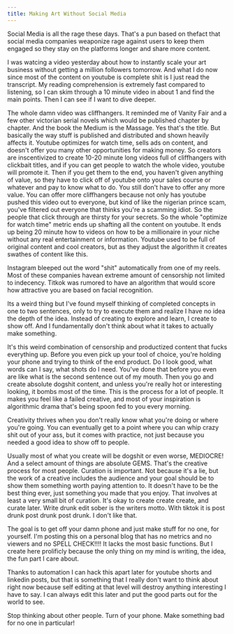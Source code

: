 ```yaml
---
title: Making Art Without Social Media
---
```

Social Media is all the rage these days. That's a pun based on thefact that social media companies weaponize rage against users to keep them engaged so they stay on the platforms longer and share more content.

I was watcing a video yesterday about how to instantly scale your art business without getting a million followers tomorrow. And what I do now since most of the content on youtube is complete shit is I just read the transcript. My reading comprehension is extremely fast compared to listening, so I can skim through a 10 minute video in about 1 and find the main points. Then I can see if I want to dive deeper.

The whole damn video was cliffhangers. It reminded me of Vanity Fair and a few other victorian serial novels which would be published chapter by chapter. And the book the Medium is the Massage. Yes that's the title. But basically the way stuff is published and distributed and shown heavily affects it. Youtube optimizes for watch time, sells ads on content, and doesn't offer you many other opportunities for making money. So creators are inscentivized to create 10-20 minute long videos full of cliffhangers with clickbait titles, and if you can get people to watch the whole video, youtube will promote it. Then if you get them to the end, you haven't given anything of value, so they have to click off of youtube onto your sales course or whatever and pay to know what to do. You still don't have to offer any more value. You can offer more cliffhangers because not only has youtube pushed this video out to everyone, but kind of like the nigerian prince scam, you've filtered out everyone that thinks you're a scamming idiot. So the people that click through are thirsty for your secrets. So the whole "optimize for watch time" metric ends up shafting all the content on youtube. It ends up being 20 minute how to videos on how to be a millionaire in your niche without any real entertainment or information. Youtube used to be full of original content and cool creators, but as they adjust the algorithm it creates swathes of content like this.

Instagram bleeped out the word "shit" automatically from one of my reels. Most of these companies havean extreme amount of censorship not limited to indecency. Titkok was rumored to have an algorithm that would score how attractive you are based on facial recognition.

Its a weird thing but I've found myself thinking of completed concepts in one to two sentences, only to try to execute them and realize I have no idea the depth of the idea. Instead of creating to explore and learn, I create to show off. And I fundamentally don't think about what it takes to actually make something.

It's this weird combination of censorship and productized content that fucks everything up. Before you even pick up your tool of choice, you're holding your phone and trying to think of the end product. Do I look good, what words can I say, what shots do I need. You've done that before you even are like what is the second sentence out of my mouth. Then you go and create absolute dogshit content, and unless you're really hot or interesting looking, it bombs most of the time. This is the process for a lot of people. It makes you feel like a failed creative, and most of your inspiration is algorithmic drama that's being spoon fed to you every morning.

Creativity thrives when you don't really know what you're doing or where you're going. You can eventually get to a point where you can whip crazy shit out of your ass, but it comes with practice, not just because you needed a good idea to show off to people.

Usually most of what you create will be dogshit or even worse, MEDIOCRE! And a select amount of things are absolute GEMS. That's the creative process for most people. Curation is important. Not because it's a lie, but the work of a creative includes the audience and your goal should be to show them something worth paying attention to. It doesn't have to be the best thing ever, just something you made that you enjoy. That involves at least a very small bit of curation. It's okay to create create create, and curate later. Write drunk edit sober is the writers motto. With tiktok it is post drunk post drunk post drunk. I don't like that.

The goal is to get off your damn phone and just make stuff for no one, for yourself. I'm posting this on a personal blog that has no metrics and no viewers and no SPELL CHECK!!!! It lacks the most basic functions. But I create here prolificly because the only thing on my mind is writing, the idea, the fun part I care about.

Thanks to automation I can hack this apart later for youtube shorts and linkedin posts, but that is something that I really don't want to think about right now because self editing at that level will destroy anything interesting I have to say. I can always edit this later and put the good parts out for the world to see.

Stop thinking about other people. Turn of your phone. Make something bad for no one in particular!